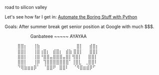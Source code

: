 road to silicon valley

Let's see how far I get in: [Automate the Boring Stuff with Python](https://automatetheboringstuff.com/)

Goals: After summer break get senior position at Google with much $$$.

⠀⠀⠀⠀⠀⠀⠀⠀Ganbateee ~~~~~ AYAYAA

⠀⠀⠀⠀⣿⣿⡆⠀⠀⢸⣷⠀⠀⠀⠀⠀⠀⠀⠀⠀⠀⠀  ⣿⡇⠀⠀⣾⣿⡆\
⠀⠀⠀⠀⣿⣿⡇⠀⠀⢸⣿⢰⣿⡆⠀⣾⣿⡆⠀⣾⣷ ⣿⣿⡇⠀⠀⣿⣿⡇\
⠀⠀⠀⠀⣿⣿⡇⠀⠀⢸⣿⠘⣿⣿⣤⣿⣿⣿⣤⣿⡇⢻⣿⡇⠀⠀⣿⣿⡇\
⠀⠀⠀⠀⣿⣿⡇⠀⠀⢸⡿⠀⢹⣿⣿⣿⣿⣿⣿⣿⠁⢸⣿⣇⠀⢀⣿⣿⠇\
⠀⠀⠀⠀⠙⢿⣷⣶⣶⡿⠁⠀⠈⣿⣿⠟⠀⣿⣿⠇⠀ ⠈⠻⣿⣶⣾⡿⠋⠀
